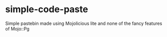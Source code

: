 simple-code-paste
=================

Simple pastebin made using Mojolicious lite and none of the fancy features of Mojo::Pg
